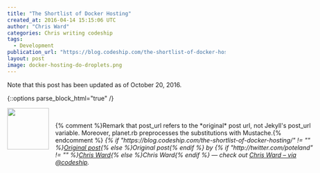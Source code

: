 ```yaml
---
title: "The Shortlist of Docker Hosting"
created_at: 2016-04-14 15:15:06 UTC
author: "Chris Ward"
categories: Chris writing codeship
tags: 
  - Development
publication_url: "https://blog.codeship.com/the-shortlist-of-docker-hosting/"
layout: post
image: docker-hosting-do-droplets.png
---
```

Note that this post has been updated as of October 20, 2016.


{::options parse_block_html="true" /}
<div class="author">
   <img src="http://www.rss-specifications.com/rss-spec-rss.gif" style="width: 96px; height: 96;">
   <span style="position: absolute; padding: 32px 15px;">{% comment %}Remark that post_url refers to the *original* post url, not Jekyll's post_url variable. Moreover, planet.rb preprocesses the substitutions with Mustache.{% endcomment %}
      <i>{% if "https://blog.codeship.com/the-shortlist-of-docker-hosting/" != "" %}<a href="https://blog.codeship.com/the-shortlist-of-docker-hosting/">Original post</a>{% else %}Original post{% endif %} by {% if "http://twitter.com/poteland" != "" %}<a href="http://twitter.com/poteland">Chris Ward</a>{% else %}Chris Ward{% endif %} &mdash; check out <a href="https://blog.codeship.com">Chris Ward – via @codeship</a>.</i>
  </span>
</div>
